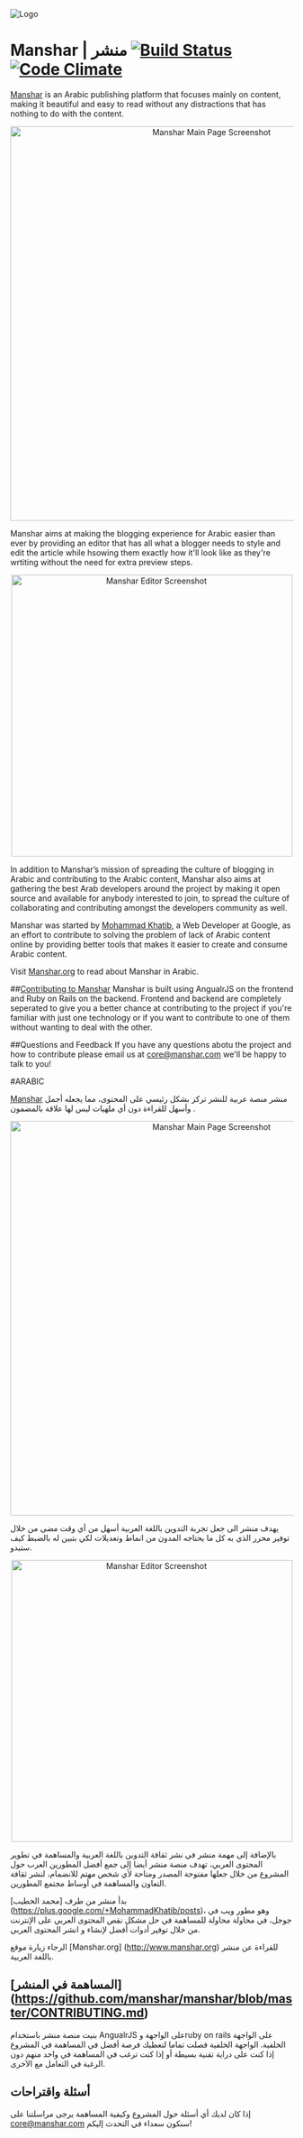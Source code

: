 ![Logo](https://1.gravatar.com/avatar/ac6571097189f411da44a14686696ae1?d=https%3A%2F%2Fidenticons.github.com%2F67518fc079ac975c749e84438c636930.png&r=x&s=100)

# Manshar | منشر [![Build Status](https://travis-ci.org/manshar/manshar.png?branch=master)](https://travis-ci.org/manshar/manshar) [![Code Climate](https://codeclimate.com/github/manshar/manshar.png)](https://codeclimate.com/github/manshar/manshar)

[Manshar](http://www.manshar.com/) is an Arabic publishing platform that focuses mainly on content, making it beautiful and easy to read without any distractions that has nothing to do with the content. 
<p align="center"><img src="http://storage.googleapis.com/public-assets/screenshots/Screen%20Shot%202014-11-23%20at%201.25.05%20PM.png" width="700px" alt="Manshar Main Page Screenshot"></p>

Manshar aims at making the blogging experience for Arabic easier than ever by providing an editor that has all what a blogger needs to style and edit the article while hsowing them exactly how it'll look like as they're wrtiting without the need for extra preview steps. 
<p align="center"><img src="http://storage.googleapis.com/public-assets/screenshots/Screen%20Shot%202014-11-23%20at%201.01.43%20PM.png" width="500px" alt="Manshar Editor Screenshot"></p>

In addition to Manshar’s mission of spreading the culture of blogging in Arabic and contributing to the Arabic content, Manshar also aims at gathering the best Arab developers around the project by making it open source and available for anybody interested to join, to spread the culture of collaborating and contributing amongst the developers community as well. 

Manshar was started by [Mohammad Khatib](https://plus.google.com/+MohammadKhatib/posts), a Web Developer at Google, as an effort to contribute to solving the problem of lack of Arabic content online by providing better tools that makes it easier to create and consume Arabic content. 

Visit [Manshar.org](http://www.manshar.org) to read about Manshar in Arabic.

##[Contributing to Manshar](https://github.com/manshar/manshar/blob/master/CONTRIBUTING.md)
Manshar is built using AngualrJS on the frontend and Ruby on Rails on the backend. Frontend and backend are completely seperated to give you a better chance at contributing to the project if you're familiar with just one technology or if you want to contribute to one of them without wanting to deal with the other. 

##Questions and Feedback
If you have any questions abotu the project and how to contribute please email us at core@manshar.com we'll be happy to talk to you!


#ARABIC



[Manshar](http://www.manshar.com/) منشر منصة عربية للنشر  تركز بشكل رئيسي على المحتوى، مما يجعله أجمل وأسهل للقراءة دون أي ملهيات ليس لها علاقة بالمضمون . 
<p align="center"><img src="http://storage.googleapis.com/public-assets/screenshots/Screen%20Shot%202014-11-23%20at%201.25.05%20PM.png" width="700px" alt="Manshar Main Page Screenshot"></p>

يهدف منشر الى جعل تجربة التدوين باللغة العربية أسهل من أي وقت مضى من خلال توفير محرر الذي به كل ما يحتاجه المدون من انماط وتعديلات لكي بتبين له بالضبط كيف ستبدو.
<p align="center"><img src="http://storage.googleapis.com/public-assets/screenshots/Screen%20Shot%202014-11-23%20at%201.01.43%20PM.png" width="500px" alt="Manshar Editor Screenshot"></p>

بالإضافة إلى مهمة منشر في نشر ثقافة التدوين باللغة العربية والمساهمة في تطوير المحتوى العربي، تهدف منصة منشر أيضا إلى جمع أفضل المطورين العرب حول المشروع من خلال جعلها مفتوحة المصدر ومتاحة لأي شخص مهتم للانضمام، لنشر ثقافة التعاون والمساهمة في أوساط مجتمع المطورين.

بدأ منشر من طرف [محمد الخطيب] (https://plus.google.com/+MohammadKhatib/posts)، وهو مطور ويب في جوجل،  في محاولة محاولة للمساهمة في حل مشكل نقص المحتوى العربي على الإنترنت من خلال توفير أدوات أفضل  لإنشاء و انشر المحتوى العربي.

الرجاء زيارة موقع [Manshar.org] (http://www.manshar.org) للقراءة عن منشر باللغة العربية.

## [المساهمة في المنشر] (https://github.com/manshar/manshar/blob/master/CONTRIBUTING.md) 
بنيت منصة منشر باستخدام AngualrJS على الواجهة وruby on rails على الواجهة الخلفية. الواجهة الخلفية فصلت تماما لتعطيك فرصة أفضل في المساهمة في المشروع إذا كنت على دراية تقنية بسيطة أو إذا كنت ترغب في المساهمة في واحد منهم دون الرغبة في التعامل مع الآخرى.

## أسئلة واقتراحات
 إذا كان لديك أي أسئلة حول المشروع وكيفية المساهمة يرجى مراسلتنا على core@manshar.com سنكون سعداء في التحدث إليكم!
